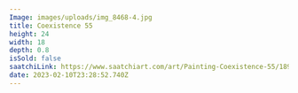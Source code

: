 ```yaml
---
Image: images/uploads/img_8468-4.jpg
title: Coexistence 55
height: 24
width: 18
depth: 0.8
isSold: false
saatchiLink: https://www.saatchiart.com/art/Painting-Coexistence-55/189576/9745795/view
date: 2023-02-10T23:28:52.740Z
---
```

